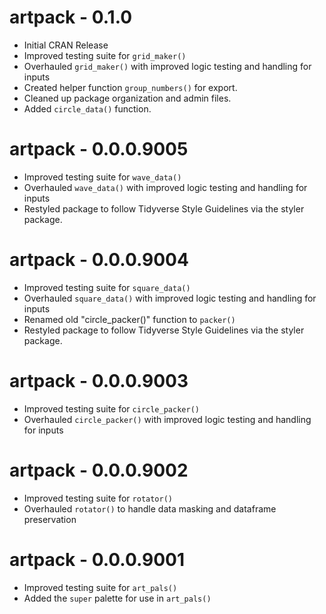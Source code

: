# artpack - 0.1.0

* Initial CRAN Release
* Improved testing suite for `grid_maker()`
* Overhauled `grid_maker()` with improved logic testing and handling for inputs
* Created helper function `group_numbers()` for export.
* Cleaned up package organization and admin files.
* Added `circle_data()` function.


# artpack - 0.0.0.9005

* Improved testing suite for `wave_data()`
* Overhauled `wave_data()` with improved logic testing and handling for inputs
* Restyled package to follow Tidyverse Style Guidelines via the styler package.

# artpack - 0.0.0.9004

* Improved testing suite for `square_data()`
* Overhauled `square_data()` with improved logic testing and handling for inputs
* Renamed old "circle_packer()" function to `packer()`
* Restyled package to follow Tidyverse Style Guidelines via the styler package.

# artpack - 0.0.0.9003

* Improved testing suite for `circle_packer()`
* Overhauled `circle_packer()` with improved logic testing and handling for inputs

# artpack  - 0.0.0.9002

* Improved testing suite for `rotator()`
* Overhauled `rotator()` to handle data masking and dataframe preservation

# artpack - 0.0.0.9001

* Improved testing suite for `art_pals()`
* Added the `super` palette for use in `art_pals()`

